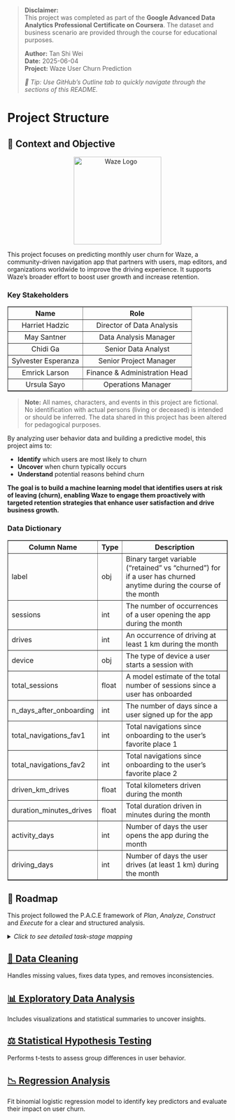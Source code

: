 > **Disclaimer:**  
> This project was completed as part of the **Google Advanced Data Analytics Professional Certificate on Coursera**. The dataset and business scenario are provided through the course for educational purposes.
> 
> **Author:** Tan Shi Wei  
> **Date:** 2025-06-04  
> **Project:** Waze User Churn Prediction
> 
> _📑 Tip: Use GitHub’s Outline tab to quickly navigate through the sections of this README._

# Project Structure

## 📌 Context and Objective

<p align="center">
  <img src="https://github.com/user-attachments/assets/955e8943-b5e6-4aa4-a70c-fc4c311d5f45" alt="Waze Logo" width="200" height="200" />
</p>

This project focuses on predicting monthly user churn for Waze, a community-driven navigation app that partners with users, map editors, and organizations worldwide to improve the driving experience. It supports Waze’s broader effort to boost user growth and increase retention.

### Key Stakeholders

<div align="center">
  <table border="1" cellpadding="8" cellspacing="0" style="border-collapse: collapse; text-align: center;">
    <thead>
      <tr>
        <th>Name</th>
        <th>Role</th>
      </tr>
    </thead>
    <tbody>
      <tr>
        <td>Harriet Hadzic</td>
        <td>Director of Data Analysis</td>
      </tr>
      <tr>
        <td>May Santner</td>
        <td>Data Analysis Manager</td>
      </tr>
      <tr>
        <td>Chidi Ga</td>
        <td>Senior Data Analyst</td>
      </tr>
      <tr>
        <td>Sylvester Esperanza</td>
        <td>Senior Project Manager</td>
      </tr>
      <tr>
        <td>Emrick Larson</td>
        <td>Finance & Administration Head</td>
      </tr>
      <tr>
        <td>Ursula Sayo</td>
        <td>Operations Manager</td>
      </tr>
    </tbody>
  </table>
</div>

> **Note:** All names, characters, and events in this project are fictional. No identification with actual persons (living or deceased) is intended or should be inferred. The data shared in this project has been altered for pedagogical purposes.

By analyzing user behavior data and building a predictive model, this project aims to:

* **Identify** which users are most likely to churn  
* **Uncover** when churn typically occurs  
* **Understand** potential reasons behind churn  

**The goal is to build a machine learning model that identifies users at risk of leaving (churn), enabling Waze to engage them proactively with targeted retention strategies that enhance user satisfaction and drive business growth.**

### Data Dictionary

<div>
<table border="1" class="dataframe">
  <thead>
    <tr>
      <th>Column Name</th>
      <th>Type</th>
      <th>Description</th>
    </tr>
  </thead>
  <tbody>
    <tr>
      <td>label</td>
      <td>obj</td>
      <td>Binary target variable (“retained” vs “churned”) for if a user has churned anytime during the course of the month</td>
    </tr>
    <tr>
      <td>sessions</td>
      <td>int</td>
      <td>The number of occurrences of a user opening the app during the month</td>
    </tr>
    <tr>
      <td>drives</td>
      <td>int</td>
      <td>An occurrence of driving at least 1 km during the month</td>
    </tr>
    <tr>
      <td>device</td>
      <td>obj</td>
      <td>The type of device a user starts a session with</td>
    </tr>
    <tr>
      <td>total_sessions</td>
      <td>float</td>
      <td>A model estimate of the total number of sessions since a user has onboarded</td>
    </tr>
    <tr>
      <td>n_days_after_onboarding</td>
      <td>int</td>
      <td>The number of days since a user signed up for the app</td>
    </tr>
    <tr>
      <td>total_navigations_fav1</td>
      <td>int</td>
      <td>Total navigations since onboarding to the user’s favorite place 1</td>
    </tr>
    <tr>
      <td>total_navigations_fav2</td>
      <td>int</td>
      <td>Total navigations since onboarding to the user’s favorite place 2</td>
    </tr>
    <tr>
      <td>driven_km_drives</td>
      <td>float</td>
      <td>Total kilometers driven during the month</td>
    </tr>
    <tr>
      <td>duration_minutes_drives</td>
      <td>float</td>
      <td>Total duration driven in minutes during the month</td>
    </tr>
    <tr>
      <td>activity_days</td>
      <td>int</td>
      <td>Number of days the user opens the app during the month</td>
    </tr>
    <tr>
      <td>driving_days</td>
      <td>int</td>
      <td>Number of days the user drives (at least 1 km) during the month</td>
    </tr>
  </tbody>
</table>
</div>

## 🧭 Roadmap

This project followed the P.A.C.E framework of *Plan*, *Analyze*, *Construct* and *Execute* for a clear and structured analysis.

<details>
  <summary><em>Click to see detailed task-stage mapping</em></summary>

### Milestones and Deliverables

<div align="center">
  <table border="1" cellpadding="8" cellspacing="0" style="border-collapse: collapse; text-align: center;">
    <thead>
      <tr>
        <th>Milestone</th>
        <th>Tasks</th>
        <th>P.A.C.E</th>
        <th>Deliverables / Reports</th>
        <th>Stakeholder(s)</th>
      </tr>
    </thead>
    <tbody>
      <tr>
        <td><strong>1</strong></td>
        <td>Establish structure for project workflow</td>
        <td>Plan</td>
        <td>Global-level project document</td>
        <td>
          • May Santner
        </td>
      </tr>
      <tr>
        <td><strong>1a</strong></td>
        <td>Write a project proposal</td>
        <td>Plan</td>
        <td></td>
        <td>
          • Sylvester Esperanza
        </td>
      </tr>
      <tr>
        <td><strong>2</strong></td>
        <td>Compile summary information about the data</td>
        <td>Analyze</td>
        <td>Data files ready for EDA</td>
        <td>
          • Chidi Ga
        </td>
      </tr>
      <tr>
        <td><strong>2a</strong></td>
        <td>Begin exploring the data</td>
        <td>Analyze</td>
        <td></td>
        <td>
          • Chidi Ga
        </td>
      </tr>
      <tr>
        <td><strong>3</strong></td>
        <td>Data exploration and cleaning</td>
        <td>Plan and Analyze</td>
        <td>EDA report</td>
        <td>
          • Chidi Ga
        </td>
      </tr>
      <tr>
        <td><strong>3a</strong></td>
        <td>Visualization building</td>
        <td>Analyze and Construct</td>
        <td>Tableau dashboard / visualizations</td>
        <td>
          • Sylvester Esperanza
        </td>
      </tr>
      <tr>
        <td><strong>4</strong></td>
        <td>Compute descriptive statistics</td>
        <td>Analyze</td>
        <td>Analysis of testing results between two important variables</td>
        <td>
          • Chidi Ga
        </td>
      </tr>
      <tr>
        <td><strong>4a</strong></td>
        <td>Conduct hypothesis testing</td>
        <td>Analyze and Construct</td>
        <td></td>
        <td>
          • May Santner
        </td>
      </tr>
      <tr>
        <td><strong>5</strong></td>
        <td>Build a regression model</td>
        <td>Analyze and Construct</td>
        <td></td>
        <td>
          • May Santner
        </td>
      </tr>
      <tr>
        <td><strong>5a</strong></td>
        <td>Evaluate the model</td>
        <td>Execute</td>
        <td>Determine the success of the model</td>
        <td>
          • Harriet Hadzic
        </td>
      </tr>
      <tr>
        <td><strong>6</strong></td>
        <td>Build a machine learning model</td>
        <td>Construct</td>
        <td>Final model</td>
        <td>
          • Harriet Hadzic
        </td>
      </tr>
      <tr>
        <td><strong>6a</strong></td>
        <td>Communicate final insights with stakeholders</td>
        <td>Execute</td>
        <td>Final report presentation</td>
        <td>
          • Harriet Hadzic<br>
          • Emrick Larson<br>
          • Ursula Sayo
        </td>
      </tr>
    </tbody>
  </table>
</div>

---

### Estimated Timeline

- **Milestone 1**: 1–2 days  
- **Milestone 2**: 2–3 weeks  
- **Milestone 3**: 1 week  
- **Milestone 4**: 1 week  
- **Milestone 5**: 1–2 weeks  

</details>


## [🧹 Data Cleaning](./01_data_cleaning.ipynb)

Handles missing values, fixes data types, and removes inconsistencies.

## [📊 Exploratory Data Analysis](./02_exploratory_data_analysis.ipynb)

Includes visualizations and statistical summaries to uncover insights.

## [⚖️ Statistical Hypothesis Testing](./03_hypothesis_testing.ipynb)

Performs t-tests to assess group differences in user behavior.

## [📉 Regression Analysis](./04_regression_analysis.ipynb)

Fit binomial logistic regression model to identify key predictors and evaluate their impact on user churn.

